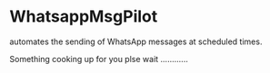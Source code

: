 # WhatsappMsgPilot
automates the sending of WhatsApp messages at scheduled times.


Something cooking up for you plse wait ............
